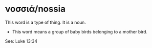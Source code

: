 # νοσσιά/nossia
This word is a type of thing. It is a noun.
* This word means a group of baby birds belonging to a mother bird.

See: Luke 13:34
